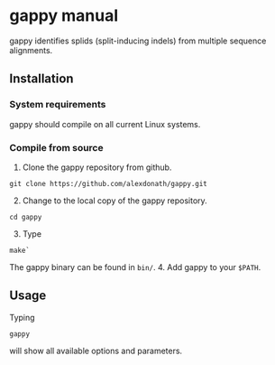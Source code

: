 # gappy manual

gappy identifies splids (split-inducing indels) from multiple sequence alignments.

## Installation

### System requirements

gappy should compile on all current Linux systems.

### Compile from source

1. Clone the gappy repository from github.
```
git clone https://github.com/alexdonath/gappy.git
```
2. Change to the local copy of the gappy repository.
```
cd gappy
```
3. Type
```
make`
```
The gappy binary can be found in `bin/`.
4. Add gappy to your `$PATH`.

## Usage

Typing
```
gappy
```

will show all available options and parameters.